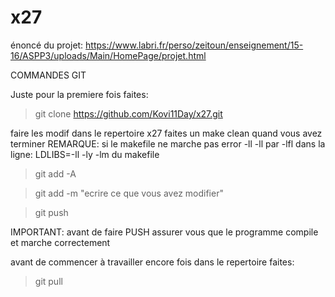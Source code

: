# x27
énoncé du projet: https://www.labri.fr/perso/zeitoun/enseignement/15-16/ASPP3/uploads/Main/HomePage/projet.html

COMMANDES GIT

Juste pour la premiere fois faites:
> git clone https://github.com/Kovi11Day/x27.git


faire les modif dans le repertoire x27
faites un make clean quand vous avez terminer
REMARQUE: si le makefile ne marche pas error -ll
-ll par -lfl dans la ligne: LDLIBS=-ll -ly -lm 
du makefile

>git add -A

>git add -m "ecrire ce que vous avez modifier"

>git push

IMPORTANT: avant de faire PUSH assurer vous que le programme compile et marche correctement

avant de commencer à travailler encore fois dans le repertoire faites:
>git pull
 
